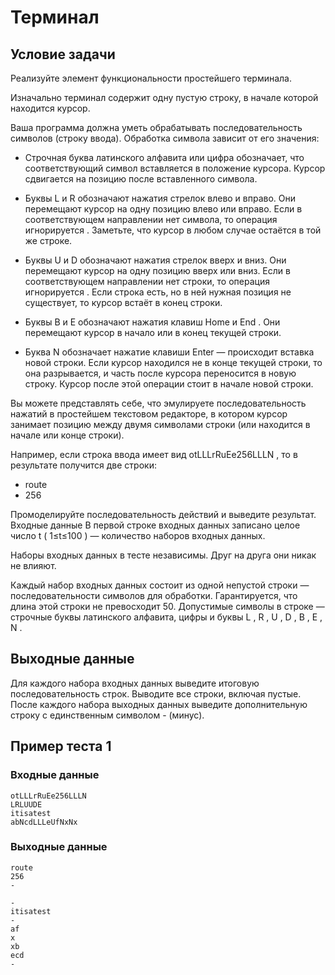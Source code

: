# Терминал

## Условие задачи
Реализуйте элемент функциональности простейшего терминала.

Изначально терминал содержит одну пустую строку, в начале которой находится курсор.

Ваша программа должна уметь обрабатывать последовательность символов (строку ввода). Обработка символа зависит от его значения:
- Строчная буква латинского алфавита или цифра обозначает, что соответствующий символ вставляется в положение курсора. Курсор сдвигается на позицию после вставленного символа.
- Буквы
L
и
R
обозначают нажатия стрелок влево и вправо. Они перемещают курсор на одну позицию влево или вправо. Если в соответствующем направлении нет символа, то операция
игнорируется
. Заметьте, что курсор в любом случае
остаётся
в той же строке.

- Буквы
U
и
D
обозначают нажатия стрелок вверх и вниз. Они перемещают курсор на одну позицию вверх или вниз. Если в соответствующем направлении нет строки, то операция
игнорируется
. Если строка есть, но в ней нужная позиция не существует, то курсор встаёт в
конец
строки.

- Буквы
B
и
E
обозначают нажатия клавиш
Home
и
End
. Они перемещают курсор в начало или в конец текущей строки.

- Буква
N
обозначает нажатие клавиши
Enter — происходит вставка новой строки. Если курсор находился не в конце текущей строки, то она разрывается, и часть после курсора переносится в новую строку. Курсор после этой операции стоит в начале новой строки.

Вы можете представлять себе, что эмулируете последовательность нажатий в простейшем текстовом редакторе, в котором курсор занимает позицию между двумя символами строки (или находится в начале или конце строки).

Например, если строка ввода имеет вид
otLLLrRuEe256LLLN
, то в результате получится две строки:

- route
- 256

Промоделируйте последовательность действий и выведите результат.
Входные данные
В первой строке входных данных записано целое число
t
(
1≤t≤100
) — количество наборов входных данных.

Наборы входных данных в тесте независимы. Друг на друга они никак не влияют.

Каждый набор входных данных состоит из одной непустой строки —последовательности символов для обработки. Гарантируется, что длина этой строки не превосходит 50. Допустимые символы в строке — строчные буквы латинского алфавита, цифры и буквы
L
,
R
,
U
,
D
,
B
,
E
,
N
.

## Выходные данные

Для каждого набора входных данных выведите итоговую последовательность строк. Выводите все строки, включая пустые. После каждого набора выходных данных выведите дополнительную строку с единственным символом - (минус).

## Пример теста 1

### Входные данные

```
otLLLrRuEe256LLLN
LRLUUDE
itisatest
abNcdLLLeUfNxNx
```

### Выходные данные

```
route
256
-

-
itisatest
-
af
x
xb
ecd
-
```